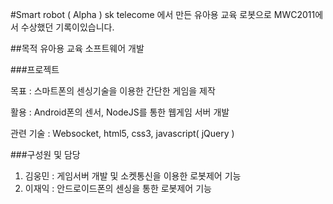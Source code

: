 

#Smart robot ( Alpha )
sk telecome 에서 만든 유아용 교육 로봇으로
MWC2011에서 수상했던 기록이있습니다.

##목적
유아용 교육 소프트웨어 개발

###프로젝트

목표 : 스마트폰의 센싱기술을 이용한 간단한 게임을 제작

활용 : Android폰의 센서, NodeJS를 통한 웹게임 서버 개발

관련 기술 : Websocket, html5, css3, javascript( jQuery )


###구성원 및 담당

1. 김웅민 : 게임서버 개발 및 소켓통신을 이용한 로봇제어 기능
2. 이재익 : 안드로이드폰의 센싱을 통한 로봇제어 기능


